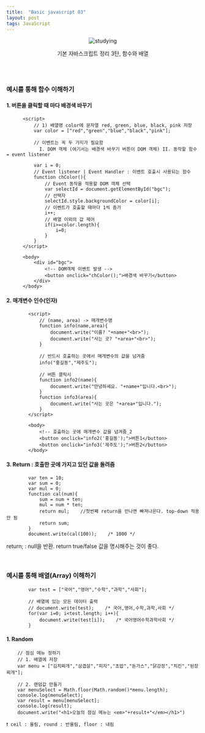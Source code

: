 ```yaml
---
title:  "Basic javascript 03"
layout: post
tags: JavaScript
---
```


<div align="center">
  <img src ="https://user-images.githubusercontent.com/108778921/189139969-bf92ca10-4b2c-4ed5-8153-49f0cf6ddd6e.png" title="studying">
  <p>기본 자바스크립트 정리 3탄, 함수와 배열</p>
</div>
<br>
<br>


### 예시를 통해 함수 이해하기

#### 1. 버튼을 클릭할 때 마다 배경색 바꾸기
````
      <script>
          // 1) 배열명 color에 문자열 red, green, blue, black, pink 저장
          var color = ["red","green","blue","black","pink"];

          // 이벤트는 꼭 두 가지가 필요함
            I. DOM 객체 (여기서는 배경색 바꾸기 버튼이 DOM 객체) II. 동작할 함수 = event listener

          var i = 0;
          // Event listener | Event Handler : 이벤트 호출시 사용되는 함수
          function chColor(){
              // Event 동작을 적용할 DOM 객체 선택
              var selectId = document.getElementById("bgc");
              // 선택자
              selectId.style.backgroundColor = color[i];
              // 이벤트가 호출할 때마다 1씩 증가
              i++;
              // 배열 이외의 값 제어
              if(i>=color.length){
                  i=0;
              }
          }
      </script>

      <body>
          <div id="bgc">
              <!-- DOM객체 이벤트 발생 -->
              <button onclick="chColor();">배경색 바꾸기</button>
          </div>
      </body>
````

#### 2. 매개변수 인수(인자)
````
        <script>
            // (name, area) -> 매개변수명
            function info(name,area){
                document.write("이름? "+name+"<br>");
                document.write("사는 곳? "+area+"<br>");
            }

            // 반드시 호출하는 곳에서 매개변수의 값을 넘겨줌
            info("홍길동","제주도");

            // 버튼 클릭시
            function info2(name){
                document.write("안녕하세요. "+name+"입니다.<br>");
            }
            function info3(area){
                document.write("사는 곳은 "+area+"입니다.");
            }
        </script>
        
        <body>
            <!-- 호출하는 곳에 매개변수 값을 넘겨줌_2
            <button onclick="info2('홍길동');">버튼1</button>
            <button onclick="info3('제주도');">버튼2</button>
        </body>
````

#### 3. Return : 호출한 곳에 가지고 있던 값을 돌려줌
````
        var ten = 10;
        var sum = 0;
        var mul = 0;
        function cal(num){
            sum = num + ten;
            mul = num * ten;
            return mul;    //첫번째 return을 만나면 빠져나온다. top-down 적용 안 됨
            return sum;
        }
        document.write(cal(100));    /* 1000 */
````

return; : null을 반환.
return true/false 값을 명시해주는 것이 좋다. 

<br>

### 예시를 통해 배열(Array) 이해하기
````
        var test = ["국어","영어","수학","과학","사회"];

        // 배열에 있는 모든 데이터 출력
        // document.write(test);    /* 국어,영어,수학,과학,사회 */
        for(var i=0; i<test.length; i++){
            document.write(test[i]);    /* 국어영어수학과학사회 */
        }
````

#### 1. Random
````
    // 점심 메뉴 정하기
    // 1. 배열에 저장
    var menu = ["김치찌개","삼겹살","피자","초밥","돈가스","닭강정","치킨","된장찌개"];
    
    // 2. 랜덤값 만들기
    var menuSelect = Math.floor(Math.random()*menu.length);
    console.log(menuSelect);
    var result = menu[menuSelect];
    console.log(result);
    document.write("<h1>오늘의 점심 메뉴는 <em>"+result+"</em></h1>")
````
`❗ ceil : 올림, round : 반올림, floor : 내림`

